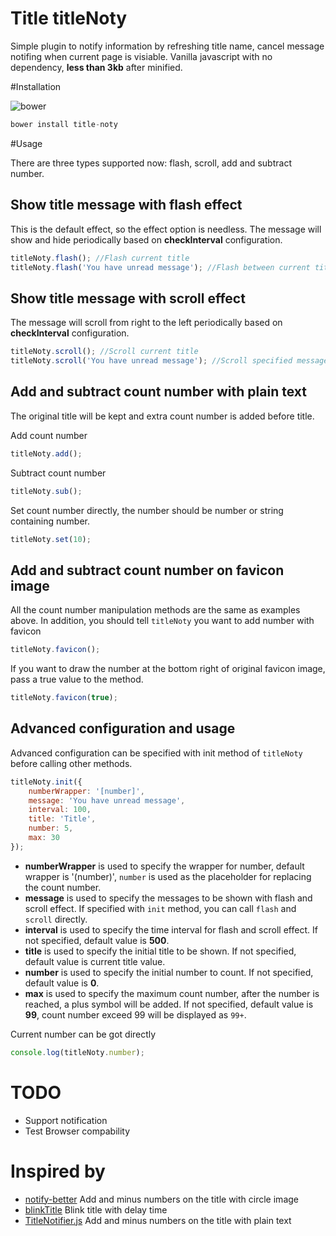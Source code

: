 # Title titleNoty

Simple plugin to notify information by refreshing title name, cancel message notifing when current page is visiable. Vanilla javascript with no dependency, **less than 3kb** after minified.

#Installation

![bower](https://img.shields.io/bower/v/title-noty.svg)

```javascript
bower install title-noty
```

#Usage

There are three types supported now: flash, scroll, add and subtract number.

## Show title message with flash effect

This is the default effect, so the effect option is needless.
The message will show and hide periodically based on **checkInterval** configuration.

```javascript
titleNoty.flash(); //Flash current title
titleNoty.flash('You have unread message'); //Flash between current title and specified message
```

## Show title message with scroll effect

The message will scroll from right to the left periodically based on **checkInterval** configuration.

```javascript
titleNoty.scroll(); //Scroll current title
titleNoty.scroll('You have unread message'); //Scroll specified message
```

## Add and subtract count number with plain text

The original title will be kept and extra count number is added before title.

Add count number

```javascript
titleNoty.add();
```

Subtract count number

```javascript
titleNoty.sub();
```

Set count number directly, the number should be number or string containing number.

```javascript
titleNoty.set(10);
```

## Add and subtract count number on favicon image

All the count number manipulation methods are the same as examples above. In addition, you should tell `titleNoty` you want to add number with favicon

```javascript
titleNoty.favicon();
```

If you want to draw the number at the bottom right of original favicon image, pass a true value to the method.

```javascript
titleNoty.favicon(true);
```

## Advanced configuration and usage

Advanced configuration can be specified with init method of `titleNoty` before calling other methods.

```javascript
titleNoty.init({
    numberWrapper: '[number]',
    message: 'You have unread message',
    interval: 100,
    title: 'Title',
    number: 5,
    max: 30
});
```

* **numberWrapper** is used to specify the wrapper for number, default wrapper is '(number)', `number` is used as the placeholder for replacing the count number.
* **message** is used to specify the messages to be shown with flash and scroll effect. If specified with `init` method, you can call `flash` and `scroll` directly.
* **interval** is used to specify the time interval for flash and scroll effect. If not specified, default value is **500**.
* **title** is used to specify the initial title to be shown. If not specified, default value is current title value.
* **number** is used to specify the initial number to count. If not specified, default value is **0**.
* **max** is used to specify the maximum count number, after the number is reached, a plus symbol will be added. If not specified, default value is **99**, count number exceed 99 will be displayed as `99+`.

Current number can be got directly

```javascript
console.log(titleNoty.number);
```

# TODO
* Support notification
* Test Browser compability

# Inspired by

* [notify-better](https://github.com/peachananr/notify-better) Add and minus numbers on the title with circle image
* [blinkTitle](https://github.com/flouthoc/blinkTitle.js) Blink title with delay time
* [TitleNotifier.js](https://github.com/roshiro/TitleNotifier.js) Add and minus numbers on the title with plain text
